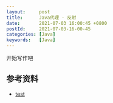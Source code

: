 ```yaml
---
layout:     post
title:      Java代理 - 反射
date:       2021-07-03 16:00:45 +0800
postId:     2021-07-03-16-00-45
categories: [Java]
keywords:   [Java]
---
```


开始写作吧

## 参考资料

* [test](test.html)
